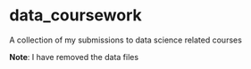 # data_coursework
A collection of my submissions to data science related courses

**Note**: I have removed the data files
